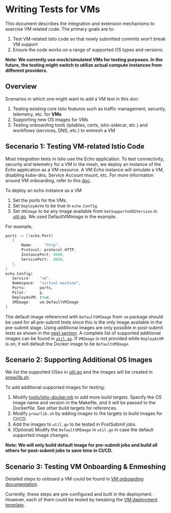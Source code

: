 # Writing Tests for VMs

This document describes the integration and extension mechanisms to exercise VM related code.
The primary goals are to:
1. Test VM-related Istio code so that newly submitted commits won't break VM support
1. Ensure the code works on a range of supported OS types and versions.

**Note: We currently use mock/simulated VMs for testing purposes. In the future, the testing might switch
to utilize actual compute instances from different providers.**

## Overview

Scenarios in which one might want to add a VM test in this doc:
1. Testing existing core Istio features such as traffic management, security, telemetry, etc. for **VMs**
1. Supporting new OS images for VMs
1. Testing onboarding tools (iptables, certs, istio-sidecar, etc.) and workflows (services, DNS, etc.) to enmesh a VM

## Secenario 1: Testing VM-related Istio Code

Most integration tests in Istio use the Echo application. To test connectivity, security and telemetry for a VM
in the mesh, we deploy an instance of the Echo application as a VM resource. A VM Echo instance will simulate a VM,
disabling kube-dns, Service Account mount, etc. For more information around VM onboarding,
refer to this [doc](https://istio.io/latest/docs/examples/virtual-machines/single-network/).

To deploy an echo instance as a VM
1. Set the ports for the VMs.
1. Set `DeployAsVm` to be true in `echo.Config`.
1. Set `VMImage` to be any image available from `GetSupportedOSVersion` in [util.go](https://github.com/istio/istio/blob/master/tests/integration/pilot/vm/util.go).
We used DefaultVMImage in the example.

For example,

```go
ports := []echo.Port{
   {
       Name:     "http",
       Protocol: protocol.HTTP,
       InstancePort: 8090,
       ServicePort:  8090,
   },
}
echo.Config{
   Service:    "vm",
   Namespace:  "virtual-machine",
   Ports:      ports,
   Pilot:      p,
   DeployAsVM: true,
   VMImage:    vm.DefaultVMImage
}
```

The default image referenced with `DefaultVMImage` from `vm` package should be used for all pre-submit tests since
this is the only image available in the pre-submit stage. Using additional images are only possible in
post-submit tests as shown in the [next section](#scenario-2-supporting-additional-os-images ).
A complete list of supported additional images can be found in [`util.go`](https://github.com/istio/istio/blob/master/tests/integration/pilot/vm/util.go).
If `VMImage` is not provided while `DeployAsVM` is on, it will default the Docker image to be `DefaultVMImage`.

## Scenario 2: Supporting Additional OS Images

We list the supported OSes in [util.go](https://github.com/istio/istio/blob/master/tests/integration/pilot/vm/util.go)
and the images will be created in [prow/lib.sh](https://github.com/istio/istio/blob/master/prow/lib.sh).

To add additional supported images for testing:
1. Modify [tools/istio-docker.mk](https://github.com/istio/istio/blob/master/tools/istio-docker.mk) to add more
build targets. Specify the OS image name and version in the Makefile, and it will be passed to the Dockerfile.
See other build targets for references.
1. Modify `prow/lib.sh` by adding images to the targets to build images for CI/CD.
1. Add the images to `util.go` to be tested in PostSubmit jobs.
1. (Optional) Modify the `DefaultVMImage` in `util.go` in case the default supported image changes.

**Note: We will only build default image for pre-submit jobs and build all others for post-submit jobs
to save time in CI/CD.**

## Scenario 3: Testing VM Onboarding & Enmeshing

Detailed steps to onboard a VM could be found in [VM onboarding documentation](https://istio.io/latest/docs/examples/virtual-machines/single-network/).

Currently, these steps are pre-configured and built in the deployment. However, each of them could be tested
by tweaking the [VM deployment template](https://github.com/istio/istio/blob/master/pkg/test/framework/components/echo/kube/deployment.go#L193).

